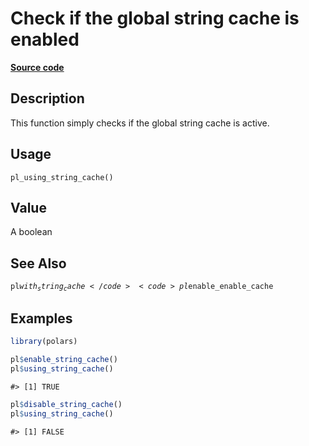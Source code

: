 
# Check if the global string cache is enabled

[**Source code**](https://github.com/pola-rs/r-polars/tree/4c60e4ba5981c539b9639261157303d78f545b69/R/options.R#L256)

## Description

This function simply checks if the global string cache is active.

## Usage

<pre><code class='language-R'>pl_using_string_cache()
</code></pre>

## Value

A boolean

## See Also

<code>pl$with_string_cache</code> <code>pl$enable_enable_cache</code>

## Examples

``` r
library(polars)

pl$enable_string_cache()
pl$using_string_cache()
```

    #> [1] TRUE

``` r
pl$disable_string_cache()
pl$using_string_cache()
```

    #> [1] FALSE
